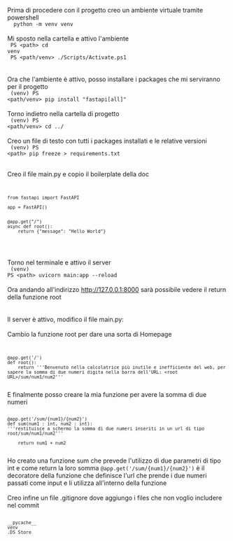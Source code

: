 Prima di procedere con il progetto creo un ambiente virtuale tramite powershell<br>
<code> 
<path> python -m venv venv
</code><br><br>
Mi sposto nella cartella e attivo l'ambiente <br>
<code>
PS \<path> cd venv
</code>
<br>
<code>
PS \<path/venv> ./Scripts/Activate.ps1
</code><br><br>
Ora che l'ambiente è attivo, posso installare i packages che mi serviranno per il progetto <br>
<code>
(venv) PS <path/venv> pip install "fastapi[all]"
</code><br><br>
Torno indietro nella cartella di progetto<br>
<code>
    (venv) PS <path/venv> cd ../ 
</code><br><br>
Creo un file di testo con tutti i packages installati e le relative versioni<br>
<code>
(venv) PS \<path> pip freeze > requirements.txt
</code><br><br>


Creo il file main.py e copio il boilerplate della doc
<code>

    from fastapi import FastAPI

    app = FastAPI()


    @app.get("/")
    async def root():
        return {"message": "Hello World"}
</code><br>
Torno nel terminale e attivo il server
<br>
<code> 
(venv) PS \<path> uvicorn main:app --reload
</code><br><br>
Ora andando all'indirizzo <a href="http://127.0.0.1:8000"> http://127.0.0.1:8000</a> sarà possibile vedere il return della funzione root <br><br><br>
Il server è attivo, modifico il file main.py:<br><br>
Cambio la funzione root per dare una sorta di Homepage
<code>

    @app.get('/')
    def root():
        return '''Benvenuto nella calcolatrice più inutile e inefficiente del web, per sapere la somma di due numeri digita nella barra dell'URL: <root URL>/sum/num1/num2'''
</code>
E finalmente posso creare la mia funzione per avere la somma di due numeri
<code>

    @app.get('/sum/{num1}/{num2}')
    def sum(num1 : int, num2 : int):
    '''restituisce a schermo la somma di due numeri inseriti in un url di tipo root/sum/num1/num2'''

        return num1 + num2

</code>
Ho creato una funzione sum che prevede l'utilizzo di due parametri di tipo int e come return la loro somma
<code>@app.get('/sum/{num1}/{num2}')</code> è il decoratore della funzione che definisce l'url che prende i due numeri passati come input e li utilizza all'interno della funzione<br><br>
Creo infine un file .gitignore dove aggiungo i files che non voglio includere nel commit
<code>

    __pycache__
    venv
    .DS_Store
</code>

